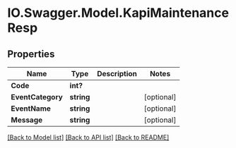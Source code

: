 # IO.Swagger.Model.KapiMaintenanceResp
## Properties

Name | Type | Description | Notes
------------ | ------------- | ------------- | -------------
**Code** | **int?** |  | 
**EventCategory** | **string** |  | [optional] 
**EventName** | **string** |  | [optional] 
**Message** | **string** |  | [optional] 

[[Back to Model list]](../README.md#documentation-for-models) [[Back to API list]](../README.md#documentation-for-api-endpoints) [[Back to README]](../README.md)

